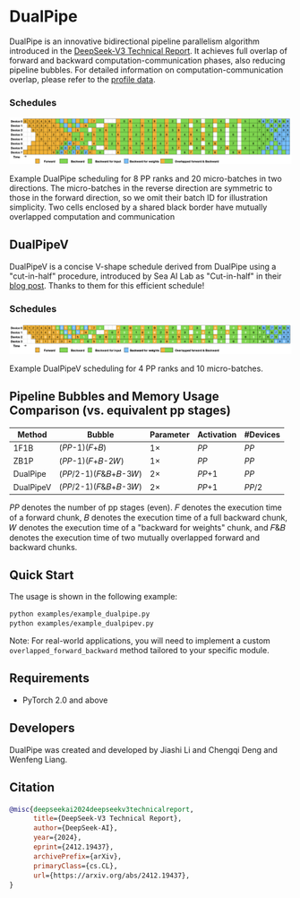 # DualPipe

DualPipe is an innovative bidirectional pipeline parallelism algorithm introduced in the [DeepSeek-V3 Technical Report](https://arxiv.org/pdf/2412.19437). It achieves full overlap of forward and backward computation-communication phases, also reducing pipeline bubbles. For detailed information on computation-communication overlap, please refer to the [profile data](https://github.com/deepseek-ai/profile-data).

### Schedules

![dualpipe](images/dualpipe.png)

Example DualPipe scheduling for 8 PP ranks and 20 micro-batches in two directions.
The micro-batches in the reverse direction are symmetric to those in the forward direction, so
we omit their batch ID for illustration simplicity. Two cells enclosed by a shared black border
have mutually overlapped computation and communication

## DualPipeV

DualPipeV is a concise V-shape schedule derived from DualPipe using a "cut-in-half" procedure, introduced by Sea AI Lab as "Cut-in-half" in their [blog post](https://hackmd.io/@ufotalent/r1lVXsa9Jg). Thanks to them for this efficient schedule!

### Schedules

![dualpipev](images/dualpipev.png)

Example DualPipeV scheduling for 4 PP ranks and 10 micro-batches.

## Pipeline Bubbles and Memory Usage Comparison (vs. equivalent pp stages)

| Method      | Bubble                          | Parameter | Activation | #Devices |
|-------------|---------------------------------|-----------|------------|----------|
| 1F1B        | (*PP*-1)(𝐹+𝐵)                   | 1×        | *PP*       | *PP*     |
| ZB1P        | (*PP*-1)(𝐹+𝐵-2𝑊)               | 1×        | *PP*       | *PP*     |
| DualPipe    | (*PP*/2-1)(𝐹&𝐵+𝐵-3𝑊)           | 2×        | *PP*+1     | *PP*     |
| DualPipeV   | (*PP*/2-1)(𝐹&𝐵+𝐵-3𝑊)           | 2×        | *PP*+1     | *PP*/2   |

*PP* denotes the number of pp stages (even).
𝐹 denotes the execution time of a forward chunk, 𝐵 denotes the execution time of a
full backward chunk, 𝑊 denotes the execution time of a "backward for weights" chunk, and 𝐹&𝐵
denotes the execution time of two mutually overlapped forward and backward chunks.

## Quick Start

The usage is shown in the following example:

```bash
python examples/example_dualpipe.py
python examples/example_dualpipev.py
```

Note: For real-world applications, you will need to implement a custom `overlapped_forward_backward` method tailored to your specific module.

## Requirements

- PyTorch 2.0 and above

## Developers

DualPipe was created and developed by Jiashi Li and Chengqi Deng and Wenfeng Liang.

## Citation

```bibtex
@misc{deepseekai2024deepseekv3technicalreport,
      title={DeepSeek-V3 Technical Report}, 
      author={DeepSeek-AI},
      year={2024},
      eprint={2412.19437},
      archivePrefix={arXiv},
      primaryClass={cs.CL},
      url={https://arxiv.org/abs/2412.19437}, 
}
```
